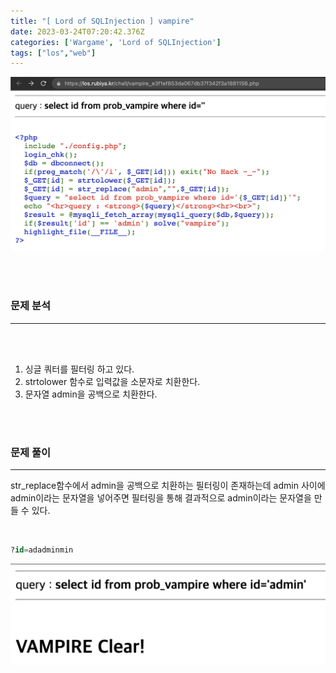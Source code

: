 ```yaml
---
title: "[ Lord of SQLInjection ] vampire"
date: 2023-03-24T07:20:42.376Z
categories: ['Wargame', 'Lord of SQLInjection']
tags: ["los","web"]
---
```


![](/images/a8e64246-3942-402c-b75d-05c1ef0b2ba6-image.png)

<br>
<br>

### **문제 분석**
---

<br>
<br>

1. 싱글 쿼터를 필터링 하고 있다.
2. strtolower 함수로 입력값을 소문자로 치환한다.
3. 문자열 admin을 공백으로 치환한다.

<br>
<br>

### **문제 풀이**
---

str_replace함수에서 admin을 공백으로 치환하는 필터링이 존재하는데 admin 사이에 admin이라는 문자열을 넣어주면 필터링을 통해 결과적으로 admin이라는 문자열을 만들 수 있다.

<br>

```sql
?id=adadminmin
```

![](/images/c0fe0690-a6a8-4c16-b9de-c548592c8cc3-image.png)
